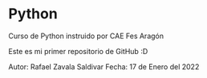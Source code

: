 # Python
Curso de Python instruido por CAE Fes Aragón

Este es mi primer repositorio de GitHub :D

Autor: Rafael Zavala Saldivar
Fecha: 17 de Enero del 2022
